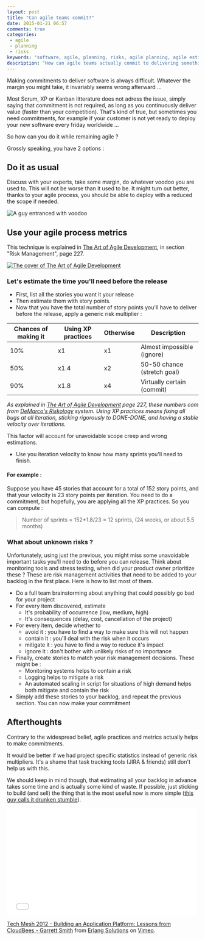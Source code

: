```yaml
---
layout: post
title: "Can agile teams commit?"
date: 2015-01-21 06:57
comments: true
categories:
 - agile
 - planning
 - risks
keywords: "software, agile, planning, risks, agile planning, agile estimations, risk management"
description: "How can agile teams actually commit to delivering something at a specific date ?"
---
```

Making commitments to deliver software is always difficult. Whatever the margin you might take, it invariably seems wrong afterward ...

Most Scrum, XP or Kanban litterature does not adress the issue, simply saying that commitment is not required, as long as you continuously deliver value (faster than your competition). That's kind of true, but sometimes you need commitments, for example if your customer is not yet ready to deploy your new software every friday worldwide ...

So how can you do it while remaining agile ?

Grossly speaking, you have 2 options :

## Do it as usual

Discuss with your experts, take some margin, do whatever voodoo you are used to. This will not be worse than it used to be. It might turn out better, thanks to your agile process, you should be able to deploy with a reduced the scope if needed.

![A guy entranced with voodoo]({{site.url}}/imgs/2015-01-21-can-agile-teams-commit/voodoo.jpg)

## Use your agile process metrics

This technique is explained in [The Art of Agile Development](http://www.amazon.com/Art-Agile-Development-James-Shore/dp/0596527675/ref=sr_1_1?tag=pbourgau-20&amp;s=books&ie=UTF8&qid=1411140759&sr=1-1&keywords=the+art+of+agile+development), in section "Risk Management", page 227.

[![The cover of The Art of Agile Development]({{site.url}}/imgs/2015-01-21-can-agile-teams-commit/art-of-agile-development.jpg)](http://www.amazon.com/Art-Agile-Development-James-Shore/dp/0596527675/ref=sr_1_1?tag=pbourgau-20&amp;s=books&ie=UTF8&qid=1411140759&sr=1-1&keywords=the+art+of+agile+development)

### Let's estimate the time you'll need before the release

* First, list all the stories you want it your release
* Then estimate them with story points.
* Now that you have the total number of story points you'll have to deliver before the release, apply a generic risk multiplier :

Chances of making it | Using XP practices | Otherwise | Description
---------------------|--------------------|-----------|----------------------------
10%	             |x1	          | x1	      | Almost impossible (ignore)
50%	             |x1.4	          | x2	      | 50-50 chance (stretch goal)
90%	             |x1.8	          | x4	      | Virtually certain (commit)
_As explained in [The Art of Agile Development](http://www.amazon.com/Art-Agile-Development-James-Shore/dp/0596527675/ref=sr_1_1?tag=pbourgau-20&amp;s=books&ie=UTF8&qid=1411140759&sr=1-1&keywords=the+art+of+agile+development) page 227, these numbers com from [DeMarco's Riskology](http://www.systemsguild.com/riskology/) system. Using XP practices means fixing all bugs at all iteration, sticking rigorously to DONE-DONE, and having a stable velocity over iterations._

This factor will account for unavoidable scope creep and wrong estimations.
* Use you iteration velocity to know how many sprints you'll need to finish.

#### For example :

Suppose you have 45 stories that account for a total of 152 story points, and that your velocity is 23 story points per iteration. You need to do a commitment, but hopefully, you are applying all the XP practices. So you can compute :

> Number of sprints = 152*1.8/23 = 12 sprints, (24 weeks, or about 5.5 months)

### What about unknown risks ?

Unfortunately, using just the previous, you might miss some unavoidable important tasks you'll need to do before you can release. Think about monitoring tools and stress testing, when did your product owner prioritize these ? These are risk management activities that need to be added to your backlog in the first place. Here is how to list most of them.

* Do a full team brainstorming about anything that could possibly go bad for your project
* For every item discovered, estimate
  * It's probability of occurrence (low, medium, high)
  * It's consequences (delay, cost, cancellation of the project)
* For every item, decide whether to
  * avoid it : you have to find a way to make sure this will not happen
  * contain it : you'll deal with the risk when it occurs
  * mitigate it : you have to find a way to reduce it's impact
  * ignore it : don't bother with unlikely risks of no importance
* Finally, create stories to match your risk management decisions. These might be :
  * Monitoring systems helps to contain a risk
  * Logging helps to mitigate a risk
  * An automated scaling in script for situations of high demand helps both mitigate and contain the risk
* Simply add these stories to your backlog, and repeat the previous section. You can now make your commitment

## Afterthoughts

Contrary to the widespread belief, agile practices and metrics actually helps to make commitments.

It would be better if we had project specific statistics instead of generic risk multipliers. It's a shame that task tracking tools (JIRA & friends) still don't help us with this.

We should keep in mind though, that estimating all your backlog in advance takes some time and is actually some kind of waste. If possible, just sticking to build (and sell) the thing that is the most useful now is more simple ([this guy calls it drunken stumble](http://vimeo.com/75196281)).

<iframe src="//player.vimeo.com/video/75196281" width="500" height="281" frameborder="0" webkitallowfullscreen mozallowfullscreen allowfullscreen></iframe> <p><a href="http://vimeo.com/75196281">Tech Mesh 2012 - Building an Application Platform: Lessons from CloudBees - Garrett Smith</a> from <a href="http://vimeo.com/erlang">Erlang Solutions</a> on <a href="https://vimeo.com">Vimeo</a>.</p>
